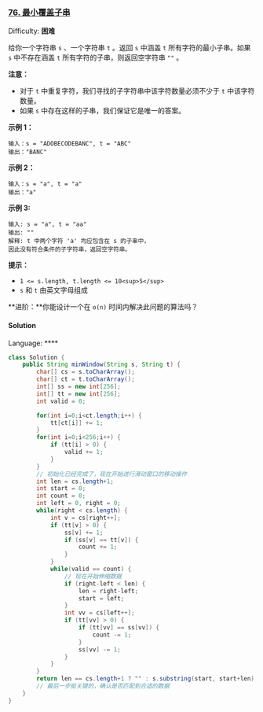 ### [76\. 最小覆盖子串](https://leetcode-cn.com/problems/minimum-window-substring/)

Difficulty: **困难**


给你一个字符串 `s` 、一个字符串 `t` 。返回 `s` 中涵盖 `t` 所有字符的最小子串。如果 `s` 中不存在涵盖 `t` 所有字符的子串，则返回空字符串 `""` 。

**注意：**

*   对于 `t` 中重复字符，我们寻找的子字符串中该字符数量必须不少于 `t` 中该字符数量。
*   如果 `s` 中存在这样的子串，我们保证它是唯一的答案。

**示例 1：**

```
输入：s = "ADOBECODEBANC", t = "ABC"
输出："BANC"
```

**示例 2：**

```
输入：s = "a", t = "a"
输出："a"
```

**示例 3:**

```
输入: s = "a", t = "aa"
输出: ""
解释: t 中两个字符 'a' 均应包含在 s 的子串中，
因此没有符合条件的子字符串，返回空字符串。
```

**提示：**

*   `1 <= s.length, t.length <= 10<sup>5</sup>`
*   `s` 和 `t` 由英文字母组成

**进阶：**你能设计一个在 `o(n)` 时间内解决此问题的算法吗？

#### Solution

Language: ****

```java
class Solution {
    public String minWindow(String s, String t) {
        char[] cs = s.toCharArray();
        char[] ct = t.toCharArray();
        int[] ss = new int[256];
        int[] tt = new int[256];
        int valid = 0;

        for(int i=0;i<ct.length;i++) {
            tt[ct[i]] += 1;
        }
        for(int i=0;i<256;i++) {
            if (tt[i] > 0) {
                valid += 1;
            }
        }
        // 初始化已经完成了，现在开始进行滑动窗口的移动操作
        int len = cs.length+1;
        int start = 0;
        int count = 0;
        int left = 0, right = 0;
        while(right < cs.length) {
            int v = cs[right++];
            if (tt[v] > 0) {
                ss[v] += 1;
                if (ss[v] == tt[v]) {
                    count += 1;
                }
            }
            while(valid == count) {
                // 现在开始伸缩数据
                if (right-left < len) {
                    len = right-left;
                    start = left;
                }
                int vv = cs[left++];
                if (tt[vv] > 0) {
                    if (tt[vv] == ss[vv]) {
                        count -= 1;
                    }
                    ss[vv] -= 1;
                }
            }
        }
        return len == cs.length+1 ? "" : s.substring(start, start+len);
        // 最后一步挺关键的，确认是否匹配到合适的数据
    }
}
```